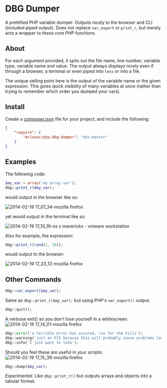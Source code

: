 # DBG Dumper #

A prettified PHP variable dumper. Outputs nicely to the browser and CLI (included piped output). Does not replace `var_export` or `print_r`, but merely acts a wrapper to these core PHP functions.

## About ##

For each argument provided, it spits out the file name, line number, variable type, variable name and value. The output always displays nicely even if through a browser, a terminal or even piped into `less` or into a file. 

The unique selling point here is the output of the variable name or the given expression. This gives quick visibility of many variables at once (rather than trying to remember which order you dumped your vars).

## Install ##

Create a [composer.json](http://packagist.org/about-composer) file for your project, and include the following:

```json
{
    "require": {
        "mrlunar/php-dbg-dumper": "dev-master"
    }
}
```

## Examples ##

The following code:

```php
$my_var = array('my array var');
dbg::print_r($my_var);
```

would output in the browser like so:

![2014-02-19 17_07_34-mozilla firefox](https://f.cloud.github.com/assets/4201834/2209164/6aed0e56-9988-11e3-8855-a60fc23f95a2.png)

yet would output in the terminal like so:

![2014-02-19 17_10_19-os x mavericks - vmware workstation](https://f.cloud.github.com/assets/4201834/2209193/cfadf756-9988-11e3-8cd3-05ff2732dae5.png)

Also for example, the expression:

```php
dbg::print_r(rand(1, 50));
```

would output to the browser:

![2014-02-19 17_23_12-mozilla firefox](https://f.cloud.github.com/assets/4201834/2209323/8c7502f2-998a-11e3-810b-16a362f40cb3.png)

## Other Commands ##

```php
dbg::var_export($my_var);
```

Same as `dbg::print_r($my_var);` but using PHP's `var_export()` output.

```php
dbg::quit();
```
A verbose exit() so you don't lose yourself in a whitescreen.
![2014-02-19 17_14_01-mozilla firefox](https://f.cloud.github.com/assets/4201834/2209219/461a02cc-9989-11e3-8329-2b8c8ab74619.png)

```php
dbg::error('a terrible error has occured, run for the hills');
dbg::warning('just an FYI because this will probably cause problems later');
dbg::info('I just want to talk');
```
Should you feel these are useful in your scripts:
![2014-02-19 17_15_39-mozilla firefox](https://f.cloud.github.com/assets/4201834/2209238/887a5482-9989-11e3-8fd8-198f7af49d00.png)

```php
dbg::dump($my_var);
```
*Experimental.*  Like `dbg::print_r()` but outputs arrays and objects into a tabular format.
